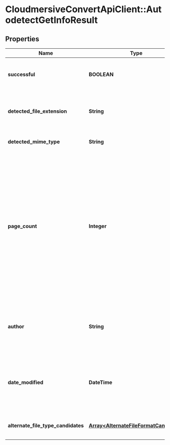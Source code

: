 # CloudmersiveConvertApiClient::AutodetectGetInfoResult

## Properties
Name | Type | Description | Notes
------------ | ------------- | ------------- | -------------
**successful** | **BOOLEAN** | True if the operation was successful, false otherwise | [optional] 
**detected_file_extension** | **String** | Detected file extension of the file format, with a leading period | [optional] 
**detected_mime_type** | **String** | MIME type of this file extension | [optional] 
**page_count** | **Integer** | Number of pages in a page-based document; for presentations, this is the number of slides and for a spreadsheet this is the number of worksheets.  Contains 0 when the page count cannot be determined, or if the concept of page count does not apply (e.g. for an image) | [optional] 
**author** | **String** | User name of the creator/author of the document, if available, null if not available | [optional] 
**date_modified** | **DateTime** | The timestamp that the document was last modified, if available, null if not available | [optional] 
**alternate_file_type_candidates** | [**Array&lt;AlternateFileFormatCandidate&gt;**](AlternateFileFormatCandidate.md) | Alternate file type options and their probability | [optional] 



